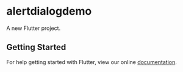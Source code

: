 # alertdialogdemo

A new Flutter project.

## Getting Started

For help getting started with Flutter, view our online
[documentation](http://flutter.io/).
